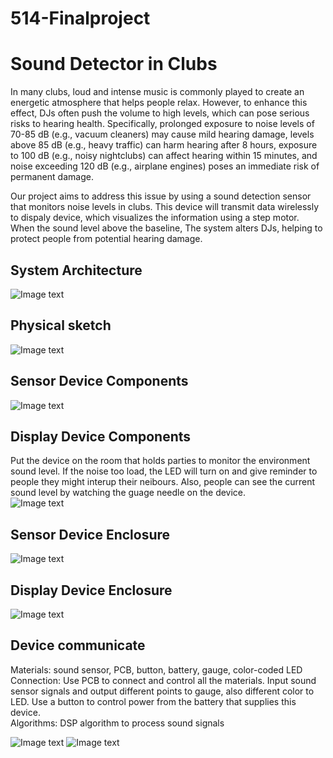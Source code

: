 # 514-Finalproject

# Sound Detector in Clubs
In many clubs, loud and intense music is commonly played to create an energetic atmosphere that helps people relax. However, to enhance this effect, DJs often push the volume to high levels, which can pose serious risks to hearing health. Specifically, prolonged exposure to noise levels of 70-85 dB (e.g., vacuum cleaners) may cause mild hearing damage, levels above 85 dB (e.g., heavy traffic) can harm hearing after 8 hours, exposure to 100 dB (e.g., noisy nightclubs) can affect hearing within 15 minutes, and noise exceeding 120 dB (e.g., airplane engines) poses an immediate risk of permanent damage.

Our project aims to address this issue by using a sound detection sensor that monitors noise levels in clubs. This device will transmit data wirelessly to dispaly device, which visualizes the information using a step motor. When the sound level above the baseline, The system alters DJs, helping to protect people from potential hearing damage. 

## System Architecture
![Image text](pics/physical.jpg)  

## Physical sketch  
![Image text](pics/physical.jpg)  

## Sensor Device Components  
![Image text](pics/sensor1.jpeg)

## Display Device Components  
Put the device on the room that holds parties to monitor the environment sound level. If the noise too load, the LED will turn on and give reminder to people they might interup their neibours. Also, people can see the current sound level by watching the guage needle on the device.  
![Image text](pics/display.jpg)

## Sensor Device Enclosure
![Image text](pics/physical.jpg)  

## Display Device Enclosure  
![Image text](pics/physical.jpg)  

## Device communicate  
Materials: sound sensor, PCB, button, battery, gauge, color-coded LED  
Connection: Use PCB to connect and control all the materials. Input sound sensor signals and output different points to gauge, also different color to LED. Use a button to control power from the battery that supplies this device.  
Algorithms:  DSP algorithm to process sound signals  

![Image text](pics/comm.png)
![Image text](pics/communicate.jpg)




